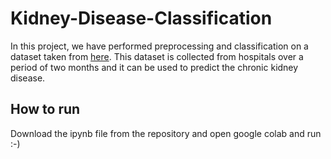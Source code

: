# Kidney-Disease-Classification
In this project, we have performed preprocessing and classification on a dataset taken from <a href="https://archive.ics.uci.edu/ml/datasets/Chronic_Kidney_Disease" >here</a>. This dataset is collected from hospitals over a period of two months and it can be used to predict the chronic kidney disease.

## How to run
Download the ipynb file from the repository and open google colab and run :-)
